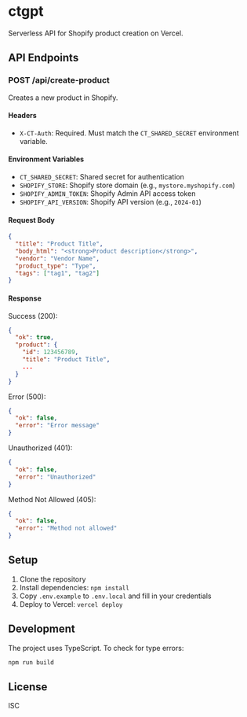 # ctgpt

Serverless API for Shopify product creation on Vercel.

## API Endpoints

### POST /api/create-product

Creates a new product in Shopify.

#### Headers
- `X-CT-Auth`: Required. Must match the `CT_SHARED_SECRET` environment variable.

#### Environment Variables
- `CT_SHARED_SECRET`: Shared secret for authentication
- `SHOPIFY_STORE`: Shopify store domain (e.g., `mystore.myshopify.com`)
- `SHOPIFY_ADMIN_TOKEN`: Shopify Admin API access token
- `SHOPIFY_API_VERSION`: Shopify API version (e.g., `2024-01`)

#### Request Body
```json
{
  "title": "Product Title",
  "body_html": "<strong>Product description</strong>",
  "vendor": "Vendor Name",
  "product_type": "Type",
  "tags": ["tag1", "tag2"]
}
```

#### Response
Success (200):
```json
{
  "ok": true,
  "product": {
    "id": 123456789,
    "title": "Product Title",
    ...
  }
}
```

Error (500):
```json
{
  "ok": false,
  "error": "Error message"
}
```

Unauthorized (401):
```json
{
  "ok": false,
  "error": "Unauthorized"
}
```

Method Not Allowed (405):
```json
{
  "ok": false,
  "error": "Method not allowed"
}
```

## Setup

1. Clone the repository
2. Install dependencies: `npm install`
3. Copy `.env.example` to `.env.local` and fill in your credentials
4. Deploy to Vercel: `vercel deploy`

## Development

The project uses TypeScript. To check for type errors:
```bash
npm run build
```

## License
ISC
